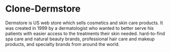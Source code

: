 # Clone-Dermstore
Dermstore is US web store which sells cosmetics and skin care products. It was created in 1999 by a dermatologist who wanted to better serve his patients with easier access to the treatments their skin needed. hard-to-find spa care and natural beauty brands, professional hair care and makeup products, and specialty brands from around the world.
